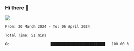 ### Hi there 👋️

![](https://komarev.com/ghpvc/?username=Loner1024)

<!--START_SECTION:waka-->

```txt
From: 30 March 2024 - To: 06 April 2024

Total Time: 51 mins

Go                   █████████████████████████   100.00 %
```

<!--END_SECTION:waka-->



